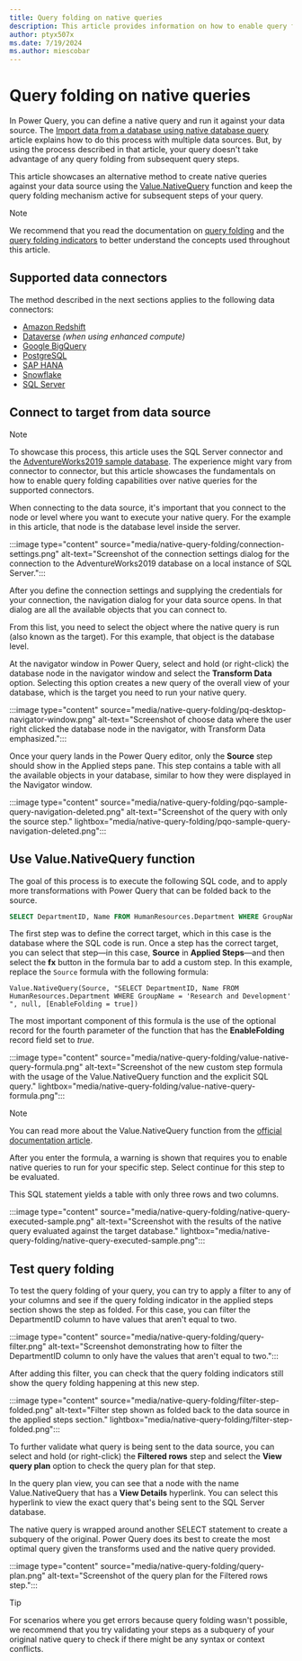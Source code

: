 ```yaml
---
title: Query folding on native queries
description: This article provides information on how to enable query folding against queries that use the Value.NativeQuery function.
author: ptyx507x
ms.date: 7/19/2024
ms.author: miescobar
---
```


# Query folding on native queries

In Power Query, you can define a native query and run it against your data source. The [Import data from a database using native database query](native-database-query.md) article explains how to do this process with multiple data sources. But, by using the process described in that article, your query doesn't take advantage of any query folding from subsequent query steps.

This article showcases an alternative method to create native queries against your data source using the [Value.NativeQuery](/powerquery-m/value-nativequery) function and keep the query folding mechanism active for subsequent steps of your query.

> [!NOTE]
>We recommend that you read the documentation on [query folding](query-folding-basics.md) and the [query folding indicators](query-folding-basics.md) to better understand the concepts used throughout this article.

## Supported data connectors

The method described in the next sections applies to the following data connectors:

* [Amazon Redshift](connectors/amazon-redshift.md)
* [Dataverse](connectors/dataverse.md) *(when using enhanced compute)*
* [Google BigQuery](connectors/google-bigquery.md)
* [PostgreSQL](connectors/postgresql.md)
* [SAP HANA](connectors/sap-hana/overview.md)
* [Snowflake](connectors/snowflake.md)
* [SQL Server](connectors/sql-server.md)

## Connect to target from data source

> [!NOTE]
>To showcase this process, this article uses the SQL Server connector and the [AdventureWorks2019 sample database](/sql/samples/adventureworks-install-configure).
>The experience might vary from connector to connector, but this article showcases the fundamentals on how to enable query folding capabilities over native queries for the supported connectors.

When connecting to the data source, it's important that you connect to the node or level where you want to execute your native query. For the example in this article, that node is the database level inside the server.

:::image type="content" source="media/native-query-folding/connection-settings.png" alt-text="Screenshot of the connection settings dialog for the connection to the AdventureWorks2019 database on a local instance of SQL Server.":::

After you define the connection settings and supplying the credentials for your connection, the navigation dialog for your data source opens. In that dialog are all the available objects that you can connect to.

From this list, you need to select the object where the native query is run (also known as the target). For this example, that object is the database level.

At the navigator window in Power Query, select and hold (or right-click) the database node in the navigator window and select the **Transform Data** option. Selecting this option creates a new query of the overall view of your database, which is the target you need to run your native query.

:::image type="content" source="media/native-query-folding/pq-desktop-navigator-window.png" alt-text="Screenshot of choose data where the user right clicked the database node in the navigator, with Transform Data emphasized.":::

Once your query lands in the Power Query editor, only the **Source** step should show in the Applied steps pane. This step contains a table with all the available objects in your database, similar to how they were displayed in the Navigator window.

:::image type="content" source="media/native-query-folding/pqo-sample-query-navigation-deleted.png" alt-text="Screenshot of the query with only the source step." lightbox="media/native-query-folding/pqo-sample-query-navigation-deleted.png":::

## Use Value.NativeQuery function

The goal of this process is to execute the following SQL code, and to apply more transformations with Power Query that can be folded back to the source.

```sql
SELECT DepartmentID, Name FROM HumanResources.Department WHERE GroupName = 'Research and Development'
```

The first step was to define the correct target, which in this case is the database where the SQL code is run.
Once a step has the correct target, you can select that step&mdash;in this case, **Source** in **Applied Steps**&mdash;and then select the **fx** button in the formula bar to add a custom step. In this example, replace the `Source` formula with the following formula:

```powerquery-m
Value.NativeQuery(Source, "SELECT DepartmentID, Name FROM HumanResources.Department WHERE GroupName = 'Research and Development'  ", null, [EnableFolding = true])
```

The most important component of this formula is the use of the optional record for the fourth parameter of the function that has the **EnableFolding** record field set to *true*.

:::image type="content" source="media/native-query-folding/value-native-query-formula.png" alt-text="Screenshot of the new custom step formula with the usage of the Value.NativeQuery function and the explicit SQL query." lightbox="media/native-query-folding/value-native-query-formula.png":::

> [!NOTE]
>You can read more about the Value.NativeQuery function from the [official documentation article](/powerquery-m/value-nativequery).

After you enter the formula, a warning is shown that requires you to enable native queries to run for your specific step. Select continue for this step to be evaluated.

This SQL statement yields a table with only three rows and two columns.

:::image type="content" source="media/native-query-folding/native-query-executed-sample.png" alt-text="Screenshot with the results of the native query evaluated against the target database." lightbox="media/native-query-folding/native-query-executed-sample.png":::

## Test query folding

To test the query folding of your query, you can try to apply a filter to any of your columns and see if the query folding indicator in the applied steps section shows the step as folded. For this case, you can filter the DepartmentID column to have values that aren't equal to two.

:::image type="content" source="media/native-query-folding/query-filter.png" alt-text="Screenshot demonstrating how to filter the DepartmentID column to only have the values that aren't equal to two.":::

After adding this filter, you can check that the query folding indicators still show the query folding happening at this new step.

:::image type="content" source="media/native-query-folding/filter-step-folded.png" alt-text="Filter step shown as folded back to the data source in the applied steps section." lightbox="media/native-query-folding/filter-step-folded.png":::

To further validate what query is being sent to the data source, you can select and hold (or right-click) the **Filtered rows** step and select the **View query plan** option to check the query plan for that step.

In the query plan view, you can see that a node with the name Value.NativeQuery that has a **View Details** hyperlink. You can select this hyperlink to view the exact query that's being sent to the SQL Server database.

The native query is wrapped around another SELECT statement to create a subquery of the original. Power Query does its best to create the most optimal query given the transforms used and the native query provided.

:::image type="content" source="media/native-query-folding/query-plan.png" alt-text="Screenshot of the query plan for the Filtered rows step.":::

> [!TIP]
>For scenarios where you get errors because query folding wasn't possible, we recommend that you try validating your steps as a subquery of your original native query to check if there might be any syntax or context conflicts.
